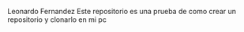 Leonardo Fernandez 
Este repositorio es una prueba de como crear un repositorio y clonarlo en mi pc
